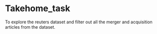 # Takehome_task
To explore the reuters dataset and filter out all the merger and acquisition articles from the dataset.
